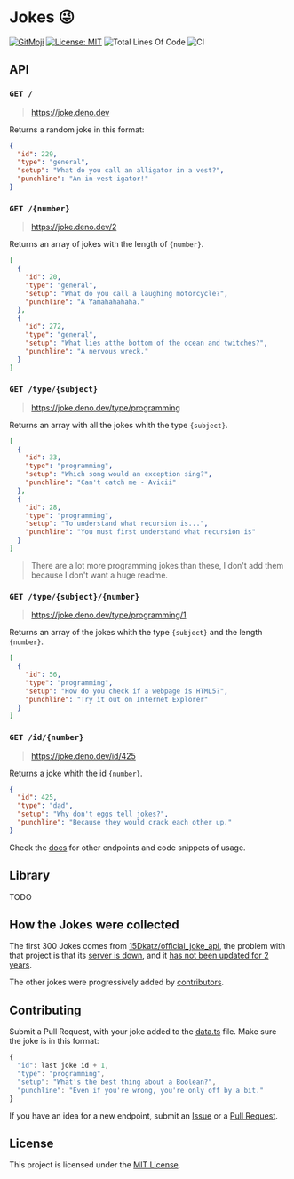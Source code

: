# Jokes 😜

[![GitMoji](https://img.shields.io/badge/Gitmoji-%F0%9F%8E%A8%20-FFDD67.svg)](https://gitmoji.dev)
[![License: MIT](https://img.shields.io/badge/License-MIT-blue.svg)](https://opensource.org/licenses/MIT)
![Total Lines Of Code](https://img.shields.io/tokei/lines/github.com/UltiRequiem/joke?color=blue&label=Total%20Lines)
![CI](https://github.com/UltiRequiem/joke/workflows/CI/badge.svg)

## API

### `GET /`

> https://joke.deno.dev

Returns a random joke in this format:

```json
{
  "id": 229,
  "type": "general",
  "setup": "What do you call an alligator in a vest?",
  "punchline": "An in-vest-igator!"
}
```

### `GET /{number}`

> https://joke.deno.dev/2

Returns an array of jokes with the length of `{number}`.

```json
[
  {
    "id": 20,
    "type": "general",
    "setup": "What do you call a laughing motorcycle?",
    "punchline": "A Yamahahahaha."
  },
  {
    "id": 272,
    "type": "general",
    "setup": "What lies atthe bottom of the ocean and twitches?",
    "punchline": "A nervous wreck."
  }
]
```

### `GET /type/{subject}`

> https://joke.deno.dev/type/programming

Returns an array with all the jokes whith the type `{subject}`.

```json
[
  {
    "id": 33,
    "type": "programming",
    "setup": "Which song would an exception sing?",
    "punchline": "Can't catch me - Avicii"
  },
  {
    "id": 28,
    "type": "programming",
    "setup": "To understand what recursion is...",
    "punchline": "You must first understand what recursion is"
  }
]
```

> There are a lot more programming jokes than these, I don't add them because I
> don't want a huge readme.

### `GET /type/{subject}/{number}`

> https://joke.deno.dev/type/programming/1

Returns an array of the jokes whith the type `{subject}` and the length
`{number}`.

```json
[
  {
    "id": 56,
    "type": "programming",
    "setup": "How do you check if a webpage is HTML5?",
    "punchline": "Try it out on Internet Explorer"
  }
]
```

### `GET /id/{number}`

> https://joke.deno.dev/id/425

Returns a joke whith the id `{number}`.

```json
{
  "id": 425,
  "type": "dad",
  "setup": "Why don't eggs tell jokes?",
  "punchline": "Because they would crack each other up."
}
```

Check the [docs](./docs/API.md) for other endpoints and code snippets of usage.

## Library

TODO

## How the Jokes were collected

The first 300 Jokes comes from
[15Dkatz/official_joke_api](https://github.com/15Dkatz/official_joke_api), the
problem with that project is that its
[server is down](https://github.com/15Dkatz/official_joke_api/issues/93), and it
[has not been updated for 2 years](https://github.com/15Dkatz/official_joke_api/commits/master).

The other jokes were progressively added by
[contributors](https://github.com/UltiRequiem/joke/graphs/contributors).

## Contributing

Submit a Pull Request, with your joke added to the [data.ts](./data.ts) file.
Make sure the joke is in this format:

```typescript
{
  "id": last joke id + 1,
  "type": "programming",
  "setup": "What's the best thing about a Boolean?",
  "punchline": "Even if you're wrong, you're only off by a bit."
}
```

If you have an idea for a new endpoint, submit an
[Issue](https://github.com/UltiRequiem/joke/issues/new) or a
[Pull Request](https://github.com/UltiRequiem/joke/fork).

## License

This project is licensed under the [MIT License](./LICENSE.md).
